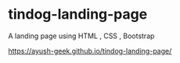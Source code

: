 # tindog-landing-page
A landing page using HTML , CSS , Bootstrap


https://ayush-geek.github.io/tindog-landing-page/
